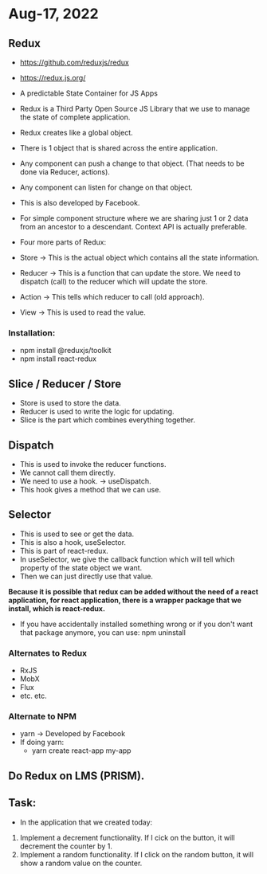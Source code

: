 # Aug-17, 2022

## Redux
- https://github.com/reduxjs/redux
- https://redux.js.org/
- A predictable State Container for JS Apps
- Redux is a Third Party Open Source JS Library that we use to manage the state of complete application.
- Redux creates like a global object.
- There is 1 object that is shared across the entire application.
- Any component can push a change to that object. (That needs to be done via Reducer, actions).
- Any component can listen for change on that object. 
- This is also developed by Facebook.
- For simple component structure where we are sharing just 1 or 2 data from an ancestor to a descendant. Context API is actually preferable.

- Four more parts of Redux:
- Store -> This is the actual object which contains all the state information.
- Reducer -> This is a function that can update the store. We need to dispatch (call) to the reducer which will update the store.
- Action -> This tells which reducer to call (old approach).
- View -> This is used to read the value.

### Installation:
- npm install @reduxjs/toolkit
- npm install react-redux

## Slice / Reducer / Store
- Store is used to store the data.
- Reducer is used to write the logic for updating.
- Slice is the part which combines everything together.

## Dispatch
- This is used to invoke the reducer functions.
- We cannot call them directly.
- We need to use a hook. -> useDispatch.
- This hook gives a method that we can use.

## Selector
- This is used to see or get the data.
- This is also a hook, useSelector.
- This is part of react-redux.
- In useSelector, we give the callback function which will tell which property of the state object we want.
- Then we can just directly use that value.


**Because it is possible that redux can be added without the need of a react application, for react application, there is a wrapper package that we install, which is react-redux.**

- If you have accidentally installed something wrong or if you don't want that package anymore, you can use:
npm uninstall <package-name>


### Alternates to Redux
- RxJS
- MobX
- Flux
- etc. etc.

### Alternate to NPM
- yarn -> Developed by Facebook
- If doing yarn:
  - yarn create react-app my-app

## Do Redux on LMS (PRISM).

## Task:
- In the application that we created today:
1. Implement a decrement functionality. If I cick on the button, it will decrement the counter by 1.
2. Implement a random functionality. If I click on the random button, it will show a random value on the counter.